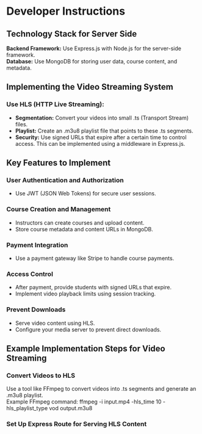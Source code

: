 # Developer Instructions

## Technology Stack for Server Side

**Backend Framework:** Use Express.js with Node.js for the server-side framework.  
**Database:** Use MongoDB for storing user data, course content, and metadata.

## Implementing the Video Streaming System

### Use HLS (HTTP Live Streaming):

- **Segmentation:** Convert your videos into small .ts (Transport Stream) files.
- **Playlist:** Create an .m3u8 playlist file that points to these .ts segments.
- **Security:** Use signed URLs that expire after a certain time to control access. This can be implemented using a middleware in Express.js.

## Key Features to Implement

### User Authentication and Authorization

- Use JWT (JSON Web Tokens) for secure user sessions.

### Course Creation and Management

- Instructors can create courses and upload content.
- Store course metadata and content URLs in MongoDB.

### Payment Integration

- Use a payment gateway like Stripe to handle course payments.

### Access Control

- After payment, provide students with signed URLs that expire.
- Implement video playback limits using session tracking.

### Prevent Downloads

- Serve video content using HLS.
- Configure your media server to prevent direct downloads.

## Example Implementation Steps for Video Streaming

### Convert Videos to HLS

Use a tool like FFmpeg to convert videos into .ts segments and generate an .m3u8 playlist.  
Example FFmpeg command:
ffmpeg -i input.mp4 -hls_time 10 -hls_playlist_type vod output.m3u8

### Set Up Express Route for Serving HLS Content
